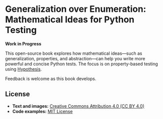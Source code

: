 # Generalization over Enumeration: Mathematical Ideas for Python Testing

**Work in Progress**

This open-source book explores how mathematical ideas—such as generalization, properties, and abstraction—can help you write more powerful and concise Python tests. The focus is on property-based testing using [Hypothesis](https://hypothesis.works/).

Feedback is welcome as this book develops.

## License

- **Text and images:** [Creative Commons Attribution 4.0 (CC BY 4.0)](https://creativecommons.org/licenses/by/4.0/)
- **Code examples:** [MIT License](LICENSE)

